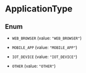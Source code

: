 

# ApplicationType

## Enum


* `WEB_BROWSER` (value: `"WEB_BROWSER"`)

* `MOBILE_APP` (value: `"MOBILE_APP"`)

* `IOT_DEVICE` (value: `"IOT_DEVICE"`)

* `OTHER` (value: `"OTHER"`)



